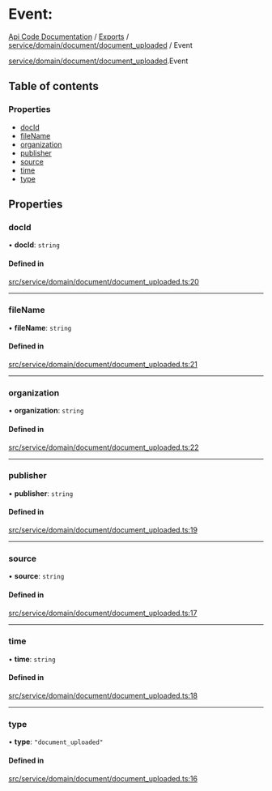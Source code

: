 # Event: 
 
[Api Code Documentation](../README.md) / [Exports](../modules.md) / [service/domain/document/document\_uploaded](../modules/service_domain_document_document_uploaded.md) / Event

[service/domain/document/document_uploaded](../modules/service_domain_document_document_uploaded.md).Event

## Table of contents

### Properties

- [docId](service_domain_document_document_uploaded.Event.md#docid)
- [fileName](service_domain_document_document_uploaded.Event.md#filename)
- [organization](service_domain_document_document_uploaded.Event.md#organization)
- [publisher](service_domain_document_document_uploaded.Event.md#publisher)
- [source](service_domain_document_document_uploaded.Event.md#source)
- [time](service_domain_document_document_uploaded.Event.md#time)
- [type](service_domain_document_document_uploaded.Event.md#type)

## Properties

### docId

• **docId**: `string`

#### Defined in

[src/service/domain/document/document_uploaded.ts:20](https://github.com/openkfw/TruBudget/blob/f6ee764/api/src/service/domain/document/document_uploaded.ts#L20)

___

### fileName

• **fileName**: `string`

#### Defined in

[src/service/domain/document/document_uploaded.ts:21](https://github.com/openkfw/TruBudget/blob/f6ee764/api/src/service/domain/document/document_uploaded.ts#L21)

___

### organization

• **organization**: `string`

#### Defined in

[src/service/domain/document/document_uploaded.ts:22](https://github.com/openkfw/TruBudget/blob/f6ee764/api/src/service/domain/document/document_uploaded.ts#L22)

___

### publisher

• **publisher**: `string`

#### Defined in

[src/service/domain/document/document_uploaded.ts:19](https://github.com/openkfw/TruBudget/blob/f6ee764/api/src/service/domain/document/document_uploaded.ts#L19)

___

### source

• **source**: `string`

#### Defined in

[src/service/domain/document/document_uploaded.ts:17](https://github.com/openkfw/TruBudget/blob/f6ee764/api/src/service/domain/document/document_uploaded.ts#L17)

___

### time

• **time**: `string`

#### Defined in

[src/service/domain/document/document_uploaded.ts:18](https://github.com/openkfw/TruBudget/blob/f6ee764/api/src/service/domain/document/document_uploaded.ts#L18)

___

### type

• **type**: ``"document_uploaded"``

#### Defined in

[src/service/domain/document/document_uploaded.ts:16](https://github.com/openkfw/TruBudget/blob/f6ee764/api/src/service/domain/document/document_uploaded.ts#L16)
